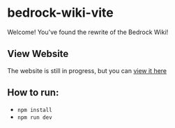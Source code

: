 # bedrock-wiki-vite

Welcome! You've found the rewrite of the Bedrock Wiki!

## View Website

The website is still in progress, but you can [view it here](https://bedrock-oss.github.io/bedrock-wiki-vite/)

## How to run:

-   `npm install`
-   `npm run dev`
